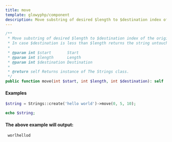 ```yaml
---
title: move
template: glowyphp/component
description: Move substring of desired $length to $destination index of the original string.
---
```


```php
/**
 * Move substring of desired $length to $destination index of the original string.
 * In case $destination is less than $length returns the string untouched.
 *
 * @param int $start       Start
 * @param int $length      Length
 * @param int $destination Destination
 *
 * @return self Returns instance of The Strings class.
 */
public function move(int $start, int $length, int $destination): self
```

#### Examples

```php
$string = Strings::create('hello world')->move(0, 5, 10);

echo $string;
```

#### The above example will output:

```text
 worlhellod
```
